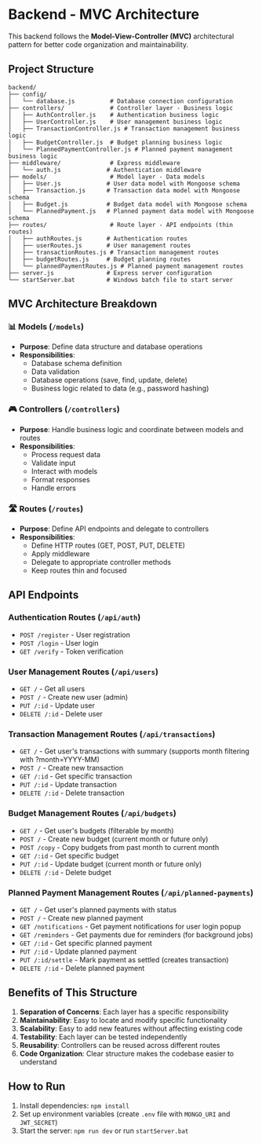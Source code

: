 # Backend - MVC Architecture

This backend follows the **Model-View-Controller (MVC)** architectural pattern for better code organization and maintainability.

## Project Structure

```
backend/
├── config/
│   └── database.js          # Database connection configuration
├── controllers/             # Controller layer - Business logic
│   ├── AuthController.js    # Authentication business logic
│   ├── UserController.js    # User management business logic
│   ├── TransactionController.js # Transaction management business logic
│   ├── BudgetController.js  # Budget planning business logic
│   └── PlannedPaymentController.js # Planned payment management business logic
├── middleware/              # Express middleware
│   └── auth.js             # Authentication middleware
├── models/                  # Model layer - Data models
│   ├── User.js             # User data model with Mongoose schema
│   ├── Transaction.js      # Transaction data model with Mongoose schema
│   ├── Budget.js           # Budget data model with Mongoose schema
│   └── PlannedPayment.js   # Planned payment data model with Mongoose schema
├── routes/                  # Route layer - API endpoints (thin routes)
│   ├── authRoutes.js       # Authentication routes
│   ├── userRoutes.js       # User management routes
│   ├── transactionRoutes.js # Transaction management routes
│   ├── budgetRoutes.js     # Budget planning routes
│   └── plannedPaymentRoutes.js # Planned payment management routes
├── server.js               # Express server configuration
└── startServer.bat         # Windows batch file to start server
```

## MVC Architecture Breakdown

### 📊 **Models** (`/models`)
- **Purpose**: Define data structure and database operations
- **Responsibilities**:
  - Database schema definition
  - Data validation
  - Database operations (save, find, update, delete)
  - Business logic related to data (e.g., password hashing)

### 🎮 **Controllers** (`/controllers`)
- **Purpose**: Handle business logic and coordinate between models and routes
- **Responsibilities**:
  - Process request data
  - Validate input
  - Interact with models
  - Format responses
  - Handle errors

### 🛣️ **Routes** (`/routes`)
- **Purpose**: Define API endpoints and delegate to controllers
- **Responsibilities**:
  - Define HTTP routes (GET, POST, PUT, DELETE)
  - Apply middleware
  - Delegate to appropriate controller methods
  - Keep routes thin and focused

## API Endpoints

### Authentication Routes (`/api/auth`)
- `POST /register` - User registration
- `POST /login` - User login  
- `GET /verify` - Token verification

### User Management Routes (`/api/users`)
- `GET /` - Get all users
- `POST /` - Create new user (admin)
- `PUT /:id` - Update user
- `DELETE /:id` - Delete user

### Transaction Management Routes (`/api/transactions`)
- `GET /` - Get user's transactions with summary (supports month filtering with ?month=YYYY-MM)
- `POST /` - Create new transaction
- `GET /:id` - Get specific transaction
- `PUT /:id` - Update transaction
- `DELETE /:id` - Delete transaction

### Budget Management Routes (`/api/budgets`)
- `GET /` - Get user's budgets (filterable by month)
- `POST /` - Create new budget (current month or future only)
- `POST /copy` - Copy budgets from past month to current month
- `GET /:id` - Get specific budget
- `PUT /:id` - Update budget (current month or future only)
- `DELETE /:id` - Delete budget

### Planned Payment Management Routes (`/api/planned-payments`)
- `GET /` - Get user's planned payments with status
- `POST /` - Create new planned payment
- `GET /notifications` - Get payment notifications for user login popup
- `GET /reminders` - Get payments due for reminders (for background jobs)
- `GET /:id` - Get specific planned payment
- `PUT /:id` - Update planned payment
- `PUT /:id/settle` - Mark payment as settled (creates transaction)
- `DELETE /:id` - Delete planned payment

## Benefits of This Structure

1. **Separation of Concerns**: Each layer has a specific responsibility
2. **Maintainability**: Easy to locate and modify specific functionality
3. **Scalability**: Easy to add new features without affecting existing code
4. **Testability**: Each layer can be tested independently
5. **Reusability**: Controllers can be reused across different routes
6. **Code Organization**: Clear structure makes the codebase easier to understand

## How to Run

1. Install dependencies: `npm install`
2. Set up environment variables (create `.env` file with `MONGO_URI` and `JWT_SECRET`)
3. Start the server: `npm run dev` or run `startServer.bat` 
